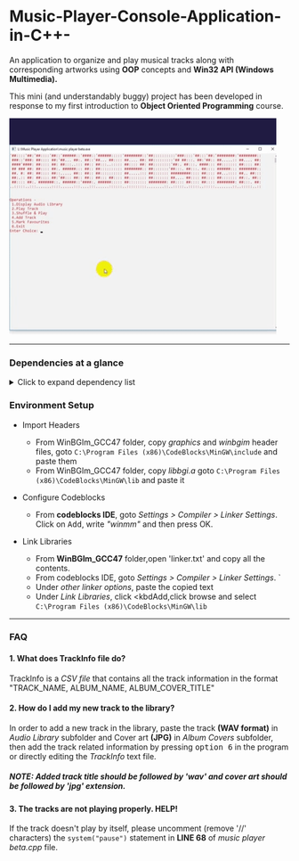 # Music-Player-Console-Application-in-C++-
An application to organize and play musical tracks along with corresponding artworks using **OOP** concepts and **Win32 API (Windows Multimedia).**

This mini (and understandably buggy) project has been developed in response to my first introduction to **Object Oriented Programming** course.

![music player app showing artworks](mp_demoGif.gif)

---
### Dependencies at a glance 

<details>	
<summary>Click to expand dependency list</summary>

- **Win32 API :** Microsoft's core set of application programming interfaces available in the Windows operating systems. 
	- Required header files-
		- Windows.h
		- MMSystem.h 	 
	- Required linker libraries-
		- gdi32
		- comdlg32
		- oleaut32
		- ole32
		- uuid 

- **WinBGIm Library :** A Windows based C++ **graphics library** based on the classic _Borland Graphics Interface_.
	- Required header files-
		- graphics.h
		- winbgim.h
		- MMSystem.h
	- Required static link library file-
		- libbgi.a	 	 
	- Required linker library-
		- bgi
---

</details>

### Environment Setup


- Import Headers  
    - From WinBGIm_GCC47 folder, copy _graphics_ and _winbgim_ header files, goto `C:\Program Files (x86)\CodeBlocks\MinGW\include` and paste them
    - From WinBGIm_GCC47 folder, copy _libbgi.a_
     goto `C:\Program Files (x86)\CodeBlocks\MinGW\lib` and paste it

- Configure Codeblocks
    - From **codeblocks IDE**, goto _Settings > Compiler > Linker Settings_.
   Click on <kbd>Add</kbd>, write _"winmm"_ and then press OK.

- Link Libraries
	- From **WinBGIm_GCC47** folder,open 'linker.txt' and copy all the contents.
   	- From codeblocks IDE, goto _Settings > Compiler > Linker Settings_.	`
   	- Under _other linker options_, paste the copied text
   	- Under _Link Libraries_, click <kbdAdd</kbd>,click browse and select `C:\Program Files (x86)\CodeBlocks\MinGW\lib`

---

### FAQ

#### 1. What does **TrackInfo** file do?
TrackInfo is a _CSV file_ that contains all the track information in the format "TRACK_NAME, ALBUM_NAME, ALBUM_COVER_TITLE"

#### 2. How do I add my new track to the library?
In order to add a new track in the library, paste the track **(WAV format)** in _Audio Library_ subfolder and Cover art **(JPG)** in _Album Covers_ subfolder, then add the track related information by pressing <kbd>option 6</kbd> in the program or directly editing the _TrackInfo_ text file.

##### NOTE: Added track title should be followed by 'wav' and cover art should be followed by 'jpg' extension.

#### 3. The tracks are not playing properly. HELP!
If the track doesn't play by itself, please uncomment (remove '//' characters) the `system("pause")` statement in **LINE 68** of _music player beta.cpp_ file.
